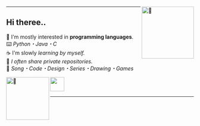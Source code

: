[<img align="right" width="140" src="https://count.getloli.com/get/@:layushher?theme=rule34" alt="🍜">](https://youtu.be/9Z2I6S2ERNg)

---
## Hi theree..

🍰 I'm mostly interested in **programming languages**.                                                                                                                  
⌨️ *Python・Java・C*                                                                                                                                                           
☕️ I'm slowly *learning by myself.*                                                                                                                                          
🍄 *I often share private repositories.*                                                                                                                                   
🍜 *Song・Code・Design・Series・Drawing・Games*

<img align="left" height="115" alt="🍰" src="https://thumbs.gfycat.com/ThunderousRecklessHumpbackwhale.webp"> <img height="38" src="https://thumbs.gfycat.com/RashGloomyJerboa.webp">

---

<!--

fav themes;
rule34 / moebooru

-->
